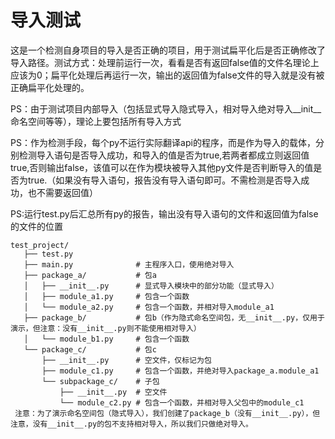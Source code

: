 # 导入测试
这是一个检测自身项目的导入是否正确的项目，用于测试扁平化后是否正确修改了导入路径。测试方式：处理前运行一次，看看是否有返回false值的文件名理论上应该为0；扁平化处理后再运行一次，输出的返回值为false文件的导入就是没有被正确扁平化处理的。

PS：由于测试项目内部导入（包括显式导入隐式导入，相对导入绝对导入__init__命名空间等等），理论上要包括所有导入方式

PS：作为检测手段，每个py不运行实际翻译api的程序，而是作为导入的载体，分别检测导入语句是否导入成功，和导入的值是否为true,若两者都成立则返回值true,否则输出false，该值可以在作为模块被导入其他py文件是否判断导入的值是否为true.（如果没有导入语句，报告没有导入语句即可。不需检测是否导入成功，也不需要返回值）

PS:运行test.py后汇总所有py的报告，输出没有导入语句的文件和返回值为false的文件的位置

```tree
test_project/
   ├── test.py 
   ├── main.py              # 主程序入口，使用绝对导入
   ├── package_a/           # 包a
   │   ├── __init__.py      # 显式导入模块中的部分功能（显式导入）
   │   ├── module_a1.py     # 包含一个函数
   │   └── module_a2.py     # 包含一个函数，并相对导入module_a1
   ├── package_b/           # 包b（作为隐式命名空间包，无__init__.py，仅用于演示，但注意：没有__init__.py则不能使用相对导入）
   │   └── module_b1.py     # 包含一个函数
   └── package_c/           # 包c
       ├── __init__.py      # 空文件，仅标记为包
       ├── module_c1.py     # 包含一个函数，并绝对导入package_a.module_a1
       └── subpackage_c/    # 子包
           ├── __init__.py  # 空文件
           └── module_c2.py # 包含一个函数，并相对导入父包中的module_c1
 注意：为了演示命名空间包（隐式导入），我们创建了package_b（没有__init__.py），但注意，没有__init__.py的包不支持相对导入，所以我们只做绝对导入。

```
